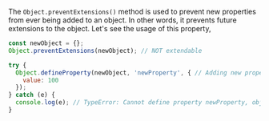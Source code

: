 
  The `Object.preventExtensions()` method is used to prevent new properties from ever being added to an object. In other words, it prevents future extensions to the object. Let's see the usage of this property,

  ```javascript
  const newObject = {};
  Object.preventExtensions(newObject); // NOT extendable

  try {
    Object.defineProperty(newObject, 'newProperty', { // Adding new property
      value: 100
    });
  } catch (e) {
    console.log(e); // TypeError: Cannot define property newProperty, object is not extensible
  }
  ```
